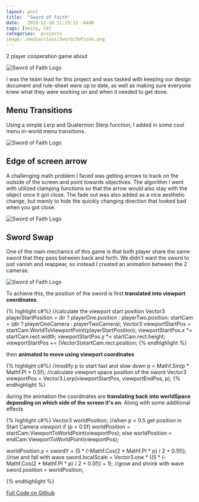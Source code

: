 ```yaml
---
layout: post
title:  "Sword of Faith"
date:   2019-12-20 11:15:33 -0400
tags: [Unity, C#] 
categories:  projects
image: /media/class/Sword/SoFicon.png
---
```


2 player cooperation game about 

<!--more-->

![Sword of Faith Logo]({{site.url}}/media/class/Sword/SoF.png)

I was the team lead for this project and was tasked with keeping our design document and rule-sheet were up to date, as well as making sure everyone knew what they were working on and when it needed to get done.

## Menu Transitions

Using a simple Lerp and Quaternion Slerp function, I added in some cool menu in-world menu transitions.

![Sword of Faith Logo]({{site.url}}/media/class/Sword/menu.gif)

## Edge of screen arrow


A challenging math problem I faced was getting arrows to track on the outside of the screen and point towards objectives.
The algorithm I went with utilized clamping functions so that the arrow would also stay with the object once it got close.
The fade out was also added as a nice aesthetic change, but mainly to hide the quickly changing direction that looked bad when you got close.

![Sword of Faith Logo]({{site.url}}/media/class/Sword/arrow.gif)

## Sword Swap

One of the main mechanics of this game is that both player share the same sword that they pass between back and forth. 
We didn't want the sword to just vanish and reappear, so instead I created an animation between the 2 cameras.

![Sword of Faith Logo]({{site.url}}/media/class/Sword/swap.gif)

To achieve this, the position of the sword is first **translated into viewport coordinates**.

{% highlight c#%}
//calculate the viewport start position
Vector3 playerStartPosition = dir ? playerOne.position : playerTwo.position;
startCam = (dir ? playerOneCamera : playerTwoCamera);
Vector3 viewportStartPos = startCam.WorldToViewportPoint(playerStartPosition);
viewportStartPos.x *= startCam.rect.width;
viewportStartPos.y *= startCam.rect.height;
viewportStartPos += (Vector3)startCam.rect.position;
{% endhighlight %}

then **animated to move using viewport coordinates** 

{% highlight c#%}
//modify p to start fast and slow down
p = Mathf.Sin(p * Mathf.PI * 0.5f); 
//calculate viewport space position of the sword
Vector3 viewportPos = Vector3.Lerp(viewportStartPos, viewportEndPos, p);
{% endhighlight %}

during the animation the coordinates are **translating back into worldSpace depending on which side of the screen it's on**. Along with some additional effects 

{% highlight c#%}
Vector3 worldPosition;
//when p < 0.5 get position in Start Camera viewport
if (p < 0.5f)
    worldPosition = startCam.ViewportToWorldPoint(viewportPos);
else
    worldPosition = endCam.ViewportToWorldPoint(viewportPos);

worldPosition.y = swordY + (5 * (-Mathf.Cos(2 * Mathf.PI * p) / 2 + 0.5f)); //rise and fall with wave
sword.localScale = Vector3.one * ((5 * (-Mathf.Cos(2 * Mathf.PI * p) / 2 + 0.5f)) + 1); //grow and shrink with wave
sword.position = worldPosition;

{% endhighlight %}

[Full Code on Github](https://github.com/Njz2587/DresdenProject/blob/Master/SwordOfFaith/Assets/Scripts/Gameplay/SwordSwap.cs)